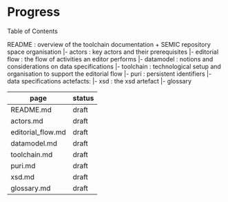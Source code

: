 # Progress 

Table of Contents

README : overview of the toolchain documentation + SEMIC repository space organisation 
|- actors : key actors and their prerequisites
|- editorial flow : the flow of activities an editor performs
|- datamodel : notions and considerations on data specifications
|- toolchain : technological setup and organisation to support the editorial flow
|- puri : persistent identifiers
|- data specifications actefacts:
   |- xsd : the xsd artefact
|- glossary 

| page | status|
| ---- | ---- | 
| README.md | draft  |
| actors.md | draft  |
| editorial_flow.md | draft  |
| datamodel.md | draft | 
| toolchain.md | draft | 
| puri.md | draft | 
| xsd.md | draft  |
| glossary.md | draft |

